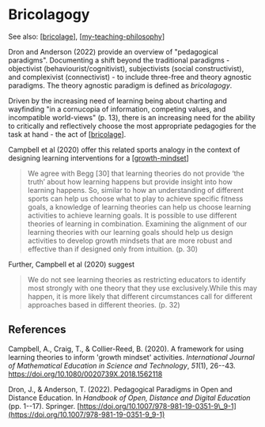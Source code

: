# Bricolagogy

See also: [[bricolage]], [[my-teaching-philosophy]]

Dron and Anderson (2022) provide an overview of "pedagogical paradigms". Documenting a shift beyond the traditional paradigms - objectivist (behaviourist/cognitivist), subjectivists (social constructivist), and complexivist (connectivist) - to include three-free and theory agnostic paradigms.  The theory agnostic paradigm is defined as _bricolagogy_.

Driven by the increasing need of learning being about charting and wayfinding "in a cornucopia of information, competing values, and incompatible world-views" (p. 13), there is an increasing need for the ability to critically and reflectively choose the most appropriate pedagogies for the task at hand - the act of [[bricolage]].

Campbell et al (2020) offer this related sports analogy in the context of designing learning interventions for a [[growth-mindset]]

> We agree with Begg [30] that learning theories do not provide ‘the truth’ about how learning happens but provide insight into how learning happens. So, similar to how an understanding of different sports can help us choose what to play to achieve specific fitness goals, a knowledge of learning theories can help us choose learning activities to achieve learning goals. It is possible to use different theories of learning in combination. Examining the alignment of our learning theories with our learning goals should help us design activities to develop growth mindsets that are more robust and effective than if designed only from intuition. (p. 30)

Further, Campbell et al (2020) suggest

> We do not see learning theories as restricting educators to identify most strongly with one theory that they use exclusively.While this may happen, it is more likely that different circumstances call for different approaches based in different theories. (p. 32)


## References

Campbell, A., Craig, T., & Collier-Reed, B. (2020). A framework for using learning theories to inform 'growth mindset' activities. *International Journal of Mathematical Education in Science and Technology*, *51*(1), 26--43. <https://doi.org/10.1080/0020739X.2018.1562118>

Dron, J., & Anderson, T. (2022). Pedagogical Paradigms in Open and Distance Education. In *Handbook of Open, Distance and Digital Education* (pp. 1--17). Springer. [https://doi.org/10.1007/978-981-19-0351-9\_9-1](https://doi.org/10.1007/978-981-19-0351-9_9-1)



[//begin]: # "Autogenerated link references for markdown compatibility"
[bricolage]: bricolage "Bricolage"
[my-teaching-philosophy]: ../Teaching/my-teaching-philosophy "My Teaching Philosophy"
[growth-mindset]: ../Teaching/Mathematics/growth-mindset "Growth Mindset"
[//end]: # "Autogenerated link references"